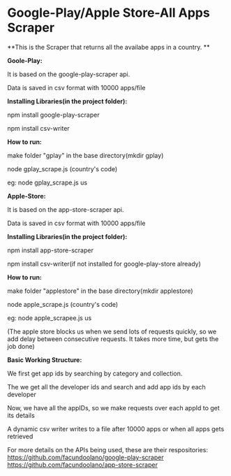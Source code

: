 # Google-Play/Apple Store-All Apps Scraper


**This is the Scraper that returns all the availabe apps in a country. **

**Goole-Play:**

It is based on the google-play-scraper api.

Data is saved in csv format with 10000 apps/file

**Installing Libraries(in the project folder):**

npm install google-play-scraper

npm install csv-writer

**How to run:**

make folder "gplay" in the base directory(mkdir gplay)

node gplay_scrape.js (country's code)

eg: node gplay_scrape.js us


****Apple-Store:****

It is based on the app-store-scraper api.

Data is saved in csv format with 10000 apps/file

**Installing Libraries(in the project folder):**

npm install app-store-scraper

npm install csv-writer(if not installed for google-play-store already)

**How to run:**

make folder "applestore" in the base directory(mkdir applestore)

node apple_scrape.js (country's code)

eg: node apple_scrapee.js us

(The apple store blocks us when we send lots of requests quickly, so we add delay between consecutive requests. It takes more time, but gets the job done)


**Basic Working Structure:**

We first get app ids by searching by category and collection.

The we get all the developer ids and search and add app ids by each developer

Now, we have all the appIDs, so we make requests over each appId to get its details

A dynamic csv writer writes to a file after 10000 apps or when all apps gets retrieved


For more details on the APIs being used, these are their respositories:
https://github.com/facundoolano/google-play-scraper
https://github.com/facundoolano/app-store-scraper

